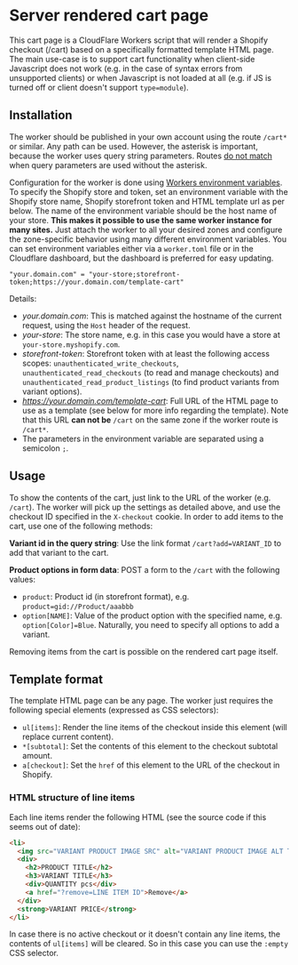 # Server rendered cart page

This cart page is a CloudFlare Workers script that will render a Shopify checkout (/cart) based on a specifically formatted template HTML page. The main use-case is to support cart functionality when client-side Javascript does not work (e.g. in the case of syntax errors from unsupported clients) or when Javascript is not loaded at all (e.g. if JS is turned off or client doesn't support `type=module`).

## Installation

The worker should be published in your own account using the route `/cart*` or similar. Any path can be used. However, the asterisk is important, because the worker uses query string parameters. Routes [do not match](https://developers.cloudflare.com/workers/platform/routes#matching-behavior) when query parameters are used without the asterisk.

Configuration for the worker is done using [Workers environment variables](https://developers.cloudflare.com/workers/platform/environments#environment-variables). To specify the Shopify store and token, set an environment variable with the Shopify store name, Shopify storefront token and HTML template url as per below. The name of the environment variable should be the host name of your store. **This makes it possible to use the same worker instance for many sites.** Just attach the worker to all your desired zones and configure the zone-specific behavior using many different environment variables. You can set environment variables either via a `worker.toml` file or in the Cloudflare dashboard, but the dashboard is preferred for easy updating.

```
"your.domain.com" = "your-store;storefront-token;https://your.domain.com/template-cart"
```

Details:

- *your.domain.com*: This is matched against the hostname of the current request, using the `Host` header of the request.
- *your-store*: The store name, e.g. in this case you would have a store at `your-store.myshopify.com`.
- *storefront-token*: Storefront token with at least the following access scopes: `unauthenticated_write_checkouts`, `unauthenticated_read_checkouts` (to read and manage checkouts) and `unauthenticated_read_product_listings` (to find product variants from variant options).
- *https://your.domain.com/template-cart*: Full URL of the HTML page to use as a template (see below for more info regarding the template). Note that this URL **can not be** `/cart` on the same zone if the worker route is `/cart*`.
- The parameters in the environment variable are separated using a semicolon `;`.

## Usage

To show the contents of the cart, just link to the URL of the worker (e.g. `/cart`). The worker will pick up the settings as detailed above, and use the checkout ID specified in the `X-checkout` cookie. In order to add items to the cart, use one of the following methods:

**Variant id in the query string**: Use the link format `/cart?add=VARIANT_ID` to add that variant to the cart.

**Product options in form data**: POST a form to the `/cart` with the following values:

- `product`: Product id (in storefront format), e.g. `product=gid://Product/aaabbb`
- `option[NAME]`: Value of the product option with the specified name, e.g. `option[Color]=Blue`. Naturally, you need to specify all options to add a variant.

Removing items from the cart is possible on the rendered cart page itself.

## Template format

The template HTML page can be any page. The worker just requires the following special elements (expressed as CSS selectors):

- `ul[items]`: Render the line items of the checkout inside this element (will replace current content).
- `*[subtotal]`: Set the contents of this element to the checkout subtotal amount.
- `a[checkout]`: Set the `href` of this element to the URL of the checkout in Shopify.

### HTML structure of line items

Each line items render the following HTML (see the source code if this seems out of date):

```html
<li>
  <img src="VARIANT PRODUCT IMAGE SRC" alt="VARIANT PRODUCT IMAGE ALT TEXT">
  <div>
    <h2>PRODUCT TITLE</h2>
    <h3>VARIANT TITLE</h3>
    <div>QUANTITY pcs</div>
    <a href="?remove=LINE ITEM ID">Remove</a>
  </div>
  <strong>VARIANT PRICE</strong>
</li>
```

In case there is no active checkout or it doesn't contain any line items, the contents of `ul[items]` will be cleared. So in this case you can use the `:empty` CSS selector.